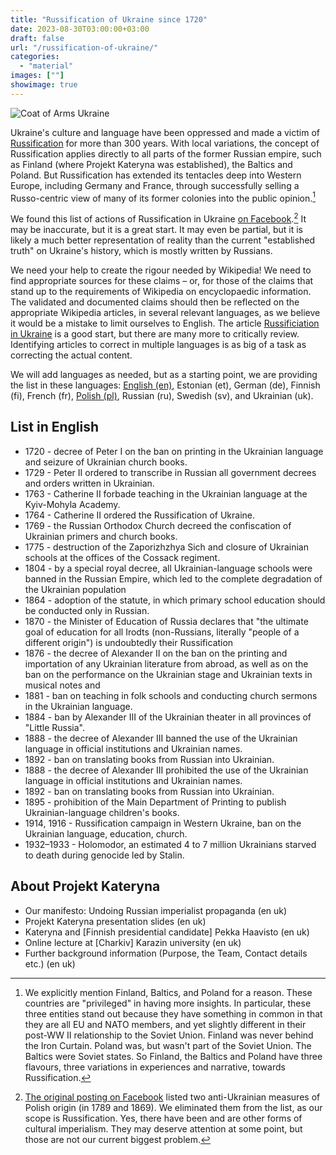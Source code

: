 ```yaml
---
title: "Russification of Ukraine since 1720" 
date: 2023-08-30T03:00:00+03:00
draft: false
url: "/russification-of-ukraine/"
categories: 
  - "material"
images: [""]
showimage: true
---
```


![Coat of Arms Ukraine](/images/Lesser_Coat_of_Arms_of_Ukraine.png#floatright)

Ukraine's culture and language have been oppressed and made a victim of [Russification](https://en.wikipedia.org/wiki/Russification) for more than 300 years. With local variations, the concept of Russification applies directly to all parts of the former Russian empire, such as Finland (where Projekt Kateryna was established), the Baltics and Poland. But Russification has extended its tentacles deep into Western Europe, including Germany and France, through successfully selling a Russo-centric view of many of its former colonies into the public opinion.[^1]

We found this list of actions of Russification in Ukraine [on Facebook](https://www.facebook.com/solohanna/posts/pfbid02Joga4VEQL75R4SusXszovpgCapRCtbHxS6QSzqENWVBQ6WNhzLMpy3ctXrU2e7LRl).[^2] It may be inaccurate, but it is a great start. It may even be partial, but it is likely a much better representation of reality than the current "established truth" on Ukraine's history, which is mostly written by Russians. 

We need your help to create the rigour needed by Wikipedia! We need to find appropriate sources for these claims – or, for those of the claims that stand up to the requirements of Wikipedia on encyclopaedic information. The validated and documented claims should then be reflected on the appropriate Wikipedia articles, in several relevant languages, as we believe it would be a mistake to limit ourselves to English. The article [Russificiation in Ukraine](https://en.wikipedia.org/wiki/Russification_in_Ukraine) is a good start, but there are many more to critically review. Identifying articles to correct in multiple languages is as big of a task as correcting the actual content. 

We will add languages as needed, but as a starting point, we are providing the list in these languages: [English (en)](/russification-of-ukraine/), Estonian (et), German (de), Finnish (fi), French (fr), [Polish (pl)](/pl/russification-of-ukraine/), Russian (ru), Swedish (sv), and Ukrainian (uk). 

## List in English ##
* 1720 - decree of Peter I on the ban on printing in the Ukrainian language and seizure of Ukrainian church books.
* 1729 - Peter II ordered to transcribe in Russian all government decrees and orders written in Ukrainian.
* 1763 - Catherine II forbade teaching in the Ukrainian language at the Kyiv-Mohyla Academy.
* 1764 - Catherine II ordered the Russification of Ukraine.
* 1769 - the Russian Orthodox Church decreed the confiscation of Ukrainian primers and church books.
* 1775 - destruction of the Zaporizhzhya Sich and closure of Ukrainian schools at the offices of the Cossack regiment.
* 1804 - by a special royal decree, all Ukrainian-language schools were banned in the Russian Empire, which led to the complete degradation of the Ukrainian population
* 1864 - adoption of the statute, in which primary school education should be conducted only in Russian.
* 1870 - the Minister of Education of Russia declares that "the ultimate goal of education for all Irodts (non-Russians, literally "people of a different origin") is undoubtedly their Russification
* 1876 - the decree of Alexander II on the ban on the printing and importation of any Ukrainian literature from abroad, as well as on the ban on the performance on the Ukrainian stage and Ukrainian texts in musical notes and
* 1881 - ban on teaching in folk schools and conducting church sermons in the Ukrainian language.
* 1884 - ban by Alexander III of the Ukrainian theater in all provinces of "Little Russia".
* 1888 - the decree of Alexander III banned the use of the Ukrainian language in official institutions and Ukrainian names.
* 1892 - ban on translating books from Russian into Ukrainian.
* 1888 - the decree of Alexander III prohibited the use of the Ukrainian language in official institutions and Ukrainian names.
* 1892 - ban on translating books from Russian into Ukrainian.
* 1895 - prohibition of the Main Department of Printing to publish Ukrainian-language children's books.
* 1914, 1916 - Russification campaign in Western Ukraine, ban on the Ukrainian language, education, church.
* 1932–1933 - Holomodor, an estimated 4 to 7 million Ukrainians starved to death during genocide led by Stalin.

## About Projekt Kateryna ##
- Our manifesto: Undoing Russian imperialist propaganda (en uk)
- Projekt Kateryna presentation slides (en uk)
- Kateryna and [Finnish presidential candidate] Pekka Haavisto (en uk)
- Online lecture at [Charkiv] Karazin university (en uk)
- Further background information (Purpose, the Team, Contact details etc.) (en uk)

[^1]: We explicitly mention Finland, Baltics, and Poland for a reason. These countries are "privileged" in having more insights. In particular, these three entities stand out because they have something in common in that they are all EU and NATO members, and yet slightly different in their post-WW II relationship to the Soviet Union. Finland was never behind the Iron Curtain. Poland was, but wasn't part of the Soviet Union. The Baltics were Soviet states. So Finland, the Baltics and Poland have three flavours, three variations in experiences and narrative, towards Russification.

[^2]: [The original posting on Facebook](https://www.facebook.com/solohanna/posts/pfbid02Joga4VEQL75R4SusXszovpgCapRCtbHxS6QSzqENWVBQ6WNhzLMpy3ctXrU2e7LRl) listed two anti-Ukrainian measures of Polish origin (in 1789 and 1869). We eliminated them from the list, as our scope is Russification. Yes, there have been and are other forms of cultural imperialism. They may deserve attention at some point, but those are not our current biggest problem.
